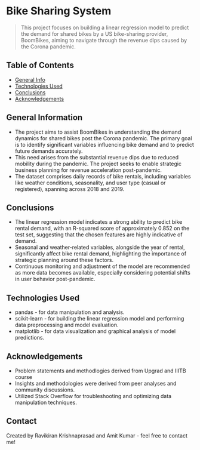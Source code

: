 # Bike Sharing System
> This project focuses on building a linear regression model to predict the demand for shared bikes by a US bike-sharing provider, BoomBikes, aiming to navigate through the revenue dips caused by the Corona pandemic.

## Table of Contents
* [General Info](#general-information)
* [Technologies Used](#technologies-used)
* [Conclusions](#conclusions)
* [Acknowledgements](#acknowledgements)

## General Information
- The project aims to assist BoomBikes in understanding the demand dynamics for shared bikes post the Corona pandemic. The primary goal is to identify significant variables influencing bike demand and to predict future demands accurately.
- This need arises from the substantial revenue dips due to reduced mobility during the pandemic. The project seeks to enable strategic business planning for revenue acceleration post-pandemic.
- The dataset comprises daily records of bike rentals, including variables like weather conditions, seasonality, and user type (casual or registered), spanning across 2018 and 2019.

## Conclusions
- The linear regression model indicates a strong ability to predict bike rental demand, with an R-squared score of approximately 0.852 on the test set, suggesting that the chosen features are highly indicative of demand.
- Seasonal and weather-related variables, alongside the year of rental, significantly affect bike rental demand, highlighting the importance of strategic planning around these factors.
- Continuous monitoring and adjustment of the model are recommended as more data becomes available, especially considering potential shifts in user behavior post-pandemic.

## Technologies Used
- pandas - for data manipulation and analysis.
- scikit-learn - for building the linear regression model and performing data preprocessing and model evaluation.
- matplotlib - for data visualization and graphical analysis of model predictions.

## Acknowledgements
- Problem statements and methodlogies derived from Upgrad and IIITB course
- Insights and methodologies were derived from peer analyses and community discussions.
- Utilized Stack Overflow for troubleshooting and optimizing data manipulation techniques.

## Contact
Created by Ravikiran Krishnaprasad and Amit Kumar - feel free to contact me!

